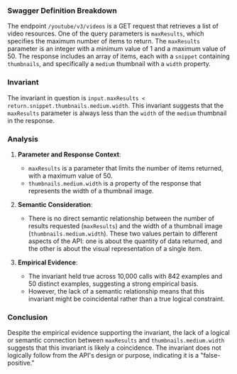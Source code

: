 ### Swagger Definition Breakdown

The endpoint `/youtube/v3/videos` is a GET request that retrieves a list of video resources. One of the query parameters is `maxResults`, which specifies the maximum number of items to return. The `maxResults` parameter is an integer with a minimum value of 1 and a maximum value of 50. The response includes an array of items, each with a `snippet` containing `thumbnails`, and specifically a `medium` thumbnail with a `width` property.

### Invariant

The invariant in question is `input.maxResults < return.snippet.thumbnails.medium.width`. This invariant suggests that the `maxResults` parameter is always less than the `width` of the `medium` thumbnail in the response.

### Analysis

1. **Parameter and Response Context**:
   - `maxResults` is a parameter that limits the number of items returned, with a maximum value of 50.
   - `thumbnails.medium.width` is a property of the response that represents the width of a thumbnail image.

2. **Semantic Consideration**:
   - There is no direct semantic relationship between the number of results requested (`maxResults`) and the width of a thumbnail image (`thumbnails.medium.width`). These two values pertain to different aspects of the API: one is about the quantity of data returned, and the other is about the visual representation of a single item.

3. **Empirical Evidence**:
   - The invariant held true across 10,000 calls with 842 examples and 50 distinct examples, suggesting a strong empirical basis.
   - However, the lack of a semantic relationship means that this invariant might be coincidental rather than a true logical constraint.

### Conclusion

Despite the empirical evidence supporting the invariant, the lack of a logical or semantic connection between `maxResults` and `thumbnails.medium.width` suggests that this invariant is likely a coincidence. The invariant does not logically follow from the API's design or purpose, indicating it is a "false-positive."
